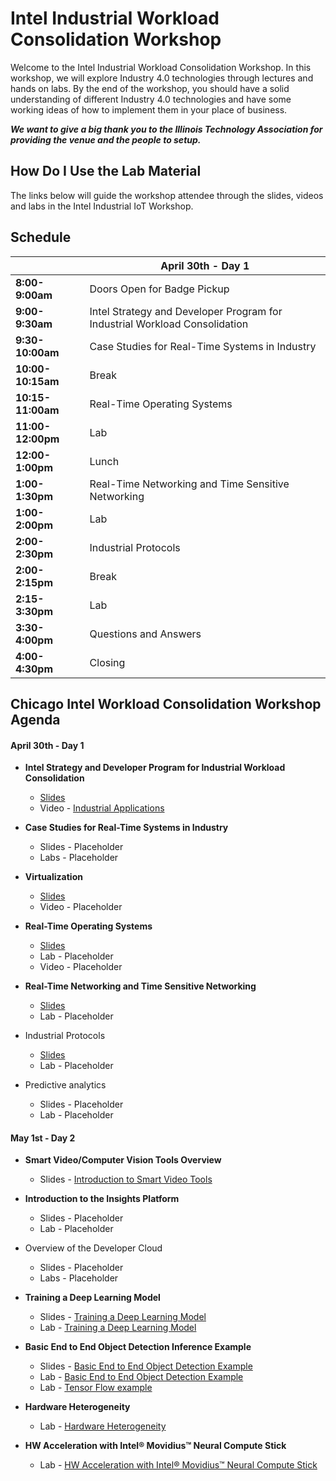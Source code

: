 # Intel Industrial Workload Consolidation Workshop

Welcome to the Intel Industrial Workload Consolidation Workshop. In this workshop, we will explore Industry 4.0 technologies through lectures and hands on labs. By the end of the workshop, you should have a solid understanding of different Industry 4.0 technologies and have some working ideas of how to implement them in your place of business.

***We want to give a big thank you to the Illinois Technology Association for providing the venue and the people to setup.***

## How Do I Use the Lab Material

The links below will guide the workshop attendee through the slides, videos and labs in the Intel Industrial IoT Workshop.

## Schedule
||April 30th - Day 1|
|---|---|
|**8:00-9:00am**|Doors Open for Badge Pickup |
| **9:00-9:30am**|Intel Strategy and Developer Program for Industrial Workload Consolidation  |
| **9:30-10:00am**|Case Studies for Real-Time Systems in Industry|
| **10:00-10:15am**|Break|
| **10:15-11:00am**|Real-Time Operating Systems|
| **11:00-12:00pm**|Lab|
| **12:00-1:00pm**|Lunch|
| **1:00-1:30pm**|Real-Time Networking and Time Sensitive Networking|
| **1:00-2:00pm**|Lab|
| **2:00-2:30pm**|Industrial Protocols|
| **2:00-2:15pm**|Break|
| **2:15-3:30pm**|Lab|
| **3:30-4:00pm**|Questions and Answers|
| **4:00-4:30pm**|Closing|




## Chicago Intel Workload Consolidation Workshop Agenda
#### April 30th - Day 1
* **Intel Strategy and Developer Program for Industrial Workload Consolidation**
  - [Slides](./presentations/01-Intel-Developer-Program-and-Industrial-IoT-Strategy.pdf)
  - Video - [Industrial Applications](https://www.intel.com/content/www/us/en/industrial-automation/overview.html)

* **Case Studies for Real-Time Systems in Industry**
  - Slides - Placeholder
  - Labs - Placeholder

* **Virtualization**
  - [Slides](./presentations/02-Virtualization.pdf)
  - Video - Placeholder

* **Real-Time Operating Systems**
  - [Slides](./presentations/03-Real-Time-Systems.pdf)
  - Lab - Placeholder
  - Video - Placeholder

* **Real-Time Networking and Time Sensitive Networking**
  - [Slides](./presentations/04-Time-Sensitive-Networking.pdf)
  - Lab - Placeholder

* Industrial Protocols
  - [Slides](./presentations/05-Industrial-Protocols.pdf)
  - Lab - Placeholder

* Predictive analytics
    - Slides - Placeholder
    - Lab - Placeholder

#### May 1st - Day 2

  * **Smart Video/Computer Vision Tools Overview**
    - Slides - [Introduction to Smart Video Tools](https://github.com/intel-iot-devkit/smart-video-workshop/presentations/01-Introduction-to-Intel-Smart-Video-Tools.pdf)

  * **Introduction to the Insights Platform**
    - Slides - Placeholder
    - Lab - Placeholder

  * Overview of the Developer Cloud
    - Slides - Placeholder
    - Labs - Placeholder

  * **Training a Deep Learning Model**
    - Slides - [Training a Deep Learning Model](https://github.com/intel-iot-devkit/smart-video-workshop/presentations/DL_training_model.pdf)
    - Lab - [Training a Deep Learning Model](https://github.com/intel-iot-devkit/smart-video-workshop/dl-model-training/README.md)

  * **Basic End to End Object Detection Inference Example**
    - Slides - [Basic End to End Object Detection Example](https://github.com/intel-iot-devkit/smart-video-workshop/presentations/02-03_Basic-End-to-End-Object-Detection-Example.pdf)
    - Lab - [Basic End to End Object Detection Example](https://github.com/intel-iot-devkit/smart-video-workshop/object-detection/README.md)
    - Lab - [Tensor Flow example](https://github.com/intel-iot-devkit/smart-video-workshop/advanced-video-analytics/tensor_flow.md)

  * **Hardware Heterogeneity**
    - Lab - [Hardware Heterogeneity](https://github.com/intel-iot-devkit/smart-video-workshop/hardware-heterogeneity/README.md)

  * **HW Acceleration with Intel® Movidius™ Neural Compute Stick**
    - Lab - [HW Acceleration with Intel® Movidius™ Neural Compute Stick](https://github.com/intel-iot-devkit/smart-video-workshop/HW-Acceleration-with-Movidious-NCS/README.md)
